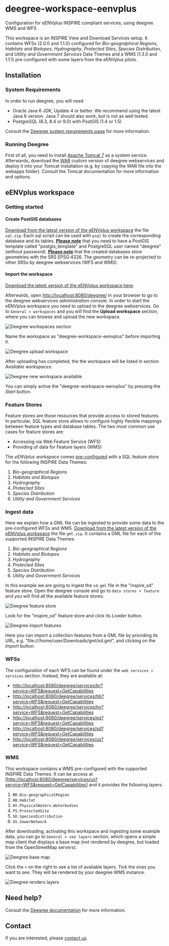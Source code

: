 # deegree-workspace-eenvplus
Configuration for eENVplus INSPIRE compliant services, using deegree WMS and WFS

This workspace is an INSPIRE View and Download Services setup. It contains WFSs (2.0.0 and 1.1.0) configured for *Bio-geographical Regions*, *Habitats and Biotopes*, *Hydrography*, *Protected Sites*, *Species Distribution*, and *Utility and Government Services* Data Themes and a WMS (1.3.0 and 1.1.1) pre-configured with some layers from the eENVplus pilots.

## Installation

### System Requirements

In order to run deegree, you will need

- Oracle Java 6 JDK, Update 4 or better. We recommend using the latest Java 6 version. Java 7 should also work, but is not as well tested.
- PostgreSQL (8.3, 8.4 or 9.0) with PostGIS (1.4 or 1.5)

Consult the [Deegree system requirements page](http://download.deegree.org/documentation/3.3.15/html/installation.html#system-requirements) for more information.

### Running Deegree

First of all, you need to install [Apache Tomcat 7](http://tomcat.apache.org/) as a system service. Afterwards, download the [WAR](https://github.com/eENVplus/deegree3/releases/download/deegree-3.3.15-fixed/deegree-webservices-3.3.15-fixed.war) custom version of deegree webservices and deploy it into your Tomcat installation (e.g. by copying the WAR file into the webapps folder). Consult the Tomcat documentation for more information and options.

## eENVplus workspace

### Getting started

#### Create PostGIS databases

[Download from the latest version of the eENVplus workspace](https://github.com/eENVplus/deegree-workspace-eenvplus/releases) the file `sql.zip`. Each sql script can be used with `psql` to create the corresponding database and its tables.
**<u>Please note</u>** that you need to have a PostGIS template called "postgis_template" and PostgreSQL user named "deegree" (without password).
**<u>Please note</u>** that the created databases store geometries with the SRS EPSG:4326. The geometry can be re-projected to other SRSs by deegree webservices (WFS and WMS).

####  Import the workspace

[Download the latest version of the eENVplus workspace here](https://github.com/eENVplus/deegree-workspace-eenvplus/releases). 

Afterwards, open [http://localhost:8080/deegree/](http://localhost:8080/deegree/) in your browser to go to the deegree webservices *administration console*.
In order to start the eENVplus workspace you need to upload to the deegree webservices. Go to `General > workspaces` and you will find the **Upload workspace** section, where you can browse and upload the new workspace.

![Deegree workspaces section](https://raw.githubusercontent.com/eENVplus/deegree-workspace-eenvplus/screenshots/console_workspaces.png "Workspaces Section")

Name the workspace as "deegree-workspace-eenvplus" before importing it.

![Deegree upload workspace](https://raw.githubusercontent.com/eENVplus/deegree-workspace-eenvplus/screenshots/console_upload.png "Upload Workspace")

After uploading has completed, the the workspace will be listed in section *Available workspaces*:

![Deegree new workspace available](https://raw.githubusercontent.com/eENVplus/deegree-workspace-eenvplus/screenshots/console_workspace_available.png "New Workspace Available")

You can simply active the "deegree-workspace-eenvplus" by pressing the *Start* button.

### Feature Stores

Feature stores are those resources that provide access to stored features. In particular, SQL feature store allows to configure highly flexible mappings between feature types and database tables.
The two most common use cases for feature stores are:

- Accessing via Web Feature Service (WFS)
- Providing of data for Feature layers (WMS)

The *eENVplus workspace* comes <u>pre-configured</u> with a SQL feature store for the following INSPIRE Data Themes:

1. *Bio-geographical Regions*
2. *Habitats and Biotopes*
3. *Hydrography*
4. *Protected Sites*
5. *Species Distribution*
6. *Utility and Government Services*

### Ingest data

Here we explain how a GML file can be ingested to provide some data to the pre-configured WFSs and WMS.
[Download from the latest version of the eENVplus workspace](https://github.com/eENVplus/deegree-workspace-eenvplus/releases) the file `gml.zip`. It contains a GML file for each of the supported INSPIRE Data Themes:

1. *Bio-geographical Regions*
2. *Habitats and Biotopes*
3. *Hydrography*
4. *Protected Sites*
5. *Species Distribution*
6. *Utility and Government Services*

In this example we are going to ingest the `sd.gml` file in the "inspire_sd" feature store.
Open the deegree console and go to `data stores > feature` and you will find all the available feature stores.

![Deegree feature store](https://raw.githubusercontent.com/eENVplus/deegree-workspace-eenvplus/screenshots/console_featurestore.png "Featurestore Section")

Look for the "inspire_sd" feature store and click its *Loader* button.

![Deegree import features](https://raw.githubusercontent.com/eENVplus/deegree-workspace-eenvplus/screenshots/console_import.png "Import GML feature")

Here you can import a collection features from a GML file by providing its URL, e.g. "file:///home/user/Downloads/gml/sd.gml", and clicking on  the *Import* button.

### WFSs

The configuration of each WFS can be found under the `web services > services` section. Instead, they are available at:

- [http://localhost:8080/deegree/services/br?service=WFS&request=GetCapabilities](http://localhost:8080/deegree/services/br?service=WFS&request=GetCapabilities)
- [http://localhost:8080/deegree/services/hb?service=WFS&request=GetCapabilities](http://localhost:8080/deegree/services/hb?service=WFS&request=GetCapabilities)
- [http://localhost:8080/deegree/services/hy?service=WFS&request=GetCapabilities](http://localhost:8080/deegree/services/hy?service=WFS&request=GetCapabilities)
- [http://localhost:8080/deegree/services/ps?service=WFS&request=GetCapabilities](http://localhost:8080/deegree/services/ps?service=WFS&request=GetCapabilities)
- [http://localhost:8080/deegree/services/sd?service=WFS&request=GetCapabilities](http://localhost:8080/deegree/services/sd?service=WFS&request=GetCapabilities)
- [http://localhost:8080/deegree/services/us?service=WFS&request=GetCapabilities](http://localhost:8080/deegree/services/us?service=WFS&request=GetCapabilities)

### WMS

This workspace contains a WMS pre-configured with the supported INSPIRE Data Themes. It can be access at [[http://localhost:8080/deegree/services/us?service=WFS&request=GetCapabilities](http://localhost:8080/deegree/services/us?service=WFS&request=GetCapabilities)] and it provides the following layers:

1. `BR.Bio-geographicalRegion`
2. `HB.Habitat`
3. `HY.PhysicalWaters.Waterbodies`
4. `PS.ProtectedSite`
5. `SD.SpeciesDistribution`
6. `US.SewerNetwork`

After downloading, activating this workspace and ingesting some example data, you can go to `General > see layers` section, which opens a simple map client that displays a base map (not rendered by deegree, but loaded from the OpenStreetMap servers).

![Deegree base map](https://raw.githubusercontent.com/eENVplus/deegree-workspace-eenvplus/screenshots/console_map.png "Base Map")

Click the `+` on the right to see a list of available layers. Tick the ones you want to see. They will be rendered by your deegree WMS instance.

![Deegree renders layers](https://raw.githubusercontent.com/eENVplus/deegree-workspace-eenvplus/screenshots/console_layers.png "Example layers")

## Need help?

Consult the [Deegree documentation](http://download.deegree.org/documentation/3.3.15/html/index.html) for more information.

## Contact

If you are interested, please [contact us](mailto:umberto.di.staso@graphitech.it).
